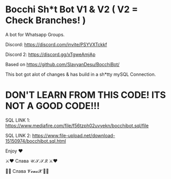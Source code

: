 # Bocchi Sh*t Bot V1 & V2 ( V2 = Check Branches! ) 
A bot for Whatsapp Groups.

Discord: https://discord.com/invite/PSYVXTckkf

Discord 2: https://discord.gg/xTgweAmjAp

Based on https://github.com/SlavyanDesu/BocchiBot/

This bot got alot of changes & has build in a sh*tty mySQL Connection.
# DON'T LEARN FROM THIS CODE! ITS NOT A GOOD CODE!!!

SQL LINK 1: https://www.mediafire.com/file/f56tzph02uvyekn/bocchibot.sql/file

SQL LINK 2: https://www.file-upload.net/download-15150974/bocchibot.sql.html

Enjoy ♥

⚔️❤️ Слава 𝒰.𝒮.𝒮.𝑅 ⚔️❤️

🤍💙 Слава 𝓥𝓮𝓷𝓸𝓧 🤍💙